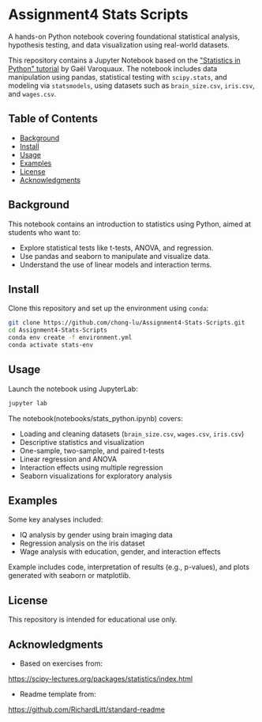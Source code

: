 # Assignment4 Stats Scripts

A hands-on Python notebook covering foundational statistical analysis, hypothesis testing, and data visualization using real-world datasets.

This repository contains a Jupyter Notebook based on the ["Statistics in Python" tutorial](https://scipy-lectures.org/packages/statistics/index.html) by Gaël Varoquaux. The notebook includes data manipulation using pandas, statistical testing with `scipy.stats`, and modeling via `statsmodels`, using datasets such as `brain_size.csv`, `iris.csv`, and `wages.csv`.

## Table of Contents

* [Background](#background)
* [Install](#install)
* [Usage](#usage)
* [Examples](#examples)
* [License](#license)
* [Acknowledgments](#Acknowledgments)
  
## Background
This notebook contains an introduction to statistics using Python, aimed at students who want to:

* Explore statistical tests like t-tests, ANOVA, and regression.
* Use pandas and seaborn to manipulate and visualize data.
* Understand the use of linear models and interaction terms.

## Install

Clone this repository and set up the environment using `conda`:

```bash
git clone https://github.com/chong-lu/Assignment4-Stats-Scripts.git
cd Assignment4-Stats-Scripts
conda env create -f environment.yml
conda activate stats-env
```

## Usage

Launch the notebook using JupyterLab:

```bash
jupyter lab 
```

The notebook(notebooks/stats_python.ipynb) covers:

* Loading and cleaning datasets (`brain_size.csv`, `wages.csv`, `iris.csv`)
* Descriptive statistics and visualization
* One-sample, two-sample, and paired t-tests
* Linear regression and ANOVA
* Interaction effects using multiple regression
* Seaborn visualizations for exploratory analysis

## Examples

Some key analyses included:

* IQ analysis by gender using brain imaging data
* Regression analysis on the iris dataset
* Wage analysis with education, gender, and interaction effects

Example includes code, interpretation of results (e.g., p-values), and plots generated with seaborn or matplotlib.

## License

This repository is intended for educational use only.

## Acknowledgments

- Based on exercises from:

https://scipy-lectures.org/packages/statistics/index.html
- Readme template from:

https://github.com/RichardLitt/standard-readme